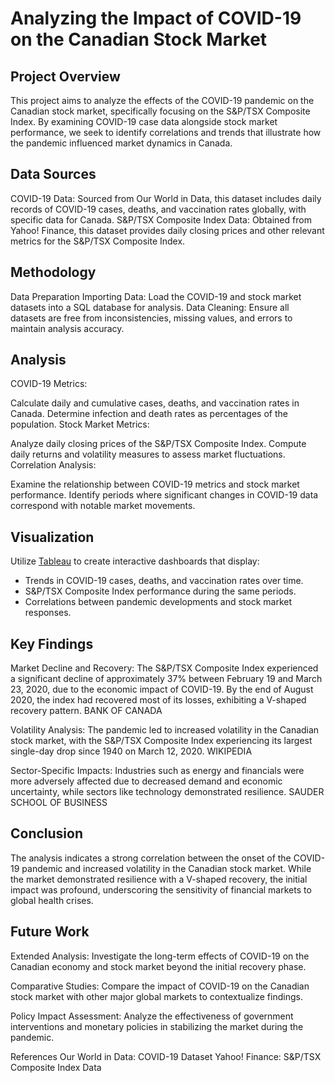# Analyzing the Impact of COVID-19 on the Canadian Stock Market

## Project Overview
This project aims to analyze the effects of the COVID-19 pandemic on the Canadian stock market, specifically focusing on the S&P/TSX Composite Index. By examining COVID-19 case data alongside stock market performance, we seek to identify correlations and trends that illustrate how the pandemic influenced market dynamics in Canada.

## Data Sources
COVID-19 Data: Sourced from Our World in Data, this dataset includes daily records of COVID-19 cases, deaths, and vaccination rates globally, with specific data for Canada.
S&P/TSX Composite Index Data: Obtained from Yahoo! Finance, this dataset provides daily closing prices and other relevant metrics for the S&P/TSX Composite Index.

## Methodology
Data Preparation
Importing Data: Load the COVID-19 and stock market datasets into a SQL database for analysis.
Data Cleaning: Ensure all datasets are free from inconsistencies, missing values, and errors to maintain analysis accuracy.

## Analysis
COVID-19 Metrics:

Calculate daily and cumulative cases, deaths, and vaccination rates in Canada.
Determine infection and death rates as percentages of the population.
Stock Market Metrics:

Analyze daily closing prices of the S&P/TSX Composite Index.
Compute daily returns and volatility measures to assess market fluctuations.
Correlation Analysis:

Examine the relationship between COVID-19 metrics and stock market performance.
Identify periods where significant changes in COVID-19 data correspond with notable market movements.
## Visualization
Utilize [Tableau](https://public.tableau.com/app/profile/leo.huang2803/viz/TSXpriceandcovid/Dashboard1?publish=yes) to create interactive dashboards that display:

* Trends in COVID-19 cases, deaths, and vaccination rates over time.
* S&P/TSX Composite Index performance during the same periods.
* Correlations between pandemic developments and stock market responses.

## Key Findings
Market Decline and Recovery: The S&P/TSX Composite Index experienced a significant decline of approximately 37% between February 19 and March 23, 2020, due to the economic impact of COVID-19. By the end of August 2020, the index had recovered most of its losses, exhibiting a V-shaped recovery pattern. 
BANK OF CANADA

Volatility Analysis: The pandemic led to increased volatility in the Canadian stock market, with the S&P/TSX Composite Index experiencing its largest single-day drop since 1940 on March 12, 2020. 
WIKIPEDIA

Sector-Specific Impacts: Industries such as energy and financials were more adversely affected due to decreased demand and economic uncertainty, while sectors like technology demonstrated resilience. 
SAUDER SCHOOL OF BUSINESS

## Conclusion
The analysis indicates a strong correlation between the onset of the COVID-19 pandemic and increased volatility in the Canadian stock market. While the market demonstrated resilience with a V-shaped recovery, the initial impact was profound, underscoring the sensitivity of financial markets to global health crises.

## Future Work
Extended Analysis: Investigate the long-term effects of COVID-19 on the Canadian economy and stock market beyond the initial recovery phase.

Comparative Studies: Compare the impact of COVID-19 on the Canadian stock market with other major global markets to contextualize findings.

Policy Impact Assessment: Analyze the effectiveness of government interventions and monetary policies in stabilizing the market during the pandemic.

References
Our World in Data: COVID-19 Dataset
Yahoo! Finance: S&P/TSX Composite Index Data
